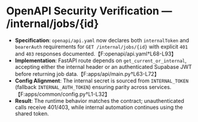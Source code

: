 # OpenAPI Security Verification — /internal/jobs/{id}

- **Specification**: `openapi/api.yaml` now declares both `internalToken` and `bearerAuth` requirements for `GET /internal/jobs/{id}` with explicit `401` and `403` responses documented.【F:openapi/api.yaml†L68-L93】
- **Implementation**: FastAPI route depends on `get_current_or_internal`, accepting either the internal header or an authenticated Supabase JWT before returning job data.【F:apps/api/main.py†L63-L72】
- **Config Alignment**: The internal secret is sourced from `INTERNAL_TOKEN` (fallback `INTERNAL_AUTH_TOKEN`) ensuring parity across services.【F:apps/common/config.py†L1-L32】
- **Result**: The runtime behavior matches the contract; unauthenticated calls receive 401/403, while internal automation continues using the shared token.
